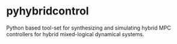 # pyhybridcontrol
Python based tool-set for synthesizing and simulating hybrid MPC controllers for hybrid mixed-logical dynamical systems.
